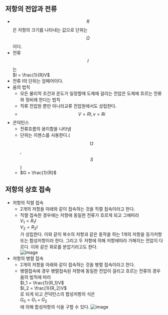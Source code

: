 ## 저항의 전압과 전류
+ $$R$$은 저항의 크기를 나타내는 값으로 단위는 $$Ω$$이다.
+ 전류 $$I$$는
    <br>
  $I = \frac{1}{R}V$
+ 전류 I의 단위는 암페어이다.
+ 옴의 법칙
    +  모든 물리적 조건과 온도가 일정할때 도체에 걸리는 전압은 도체에 흐르는 전류와 정비례 한다는 법칙
    +  직류 전압원 뿐만 아니라교류 전압원에서도 성립한다.
    + $$V = RI, v=Ri$$
+ 콘덕턴스
    +  전류흐름의 용이함을 나타냄
    +  단위는 지멘스를 사용한다.($$℧$$, $$S$$)
    +  $G = \frac{1}{R}$

## 저항의 상호 접속
+ 저항의 직렬 접속
  + 2개의 저항을 아래와 같이 접속하는 것을 직렬 접속이라고 한다.
  + 직렬 접속한 경우에는 저항에 동일한 전류가 흐르게 되고 그에따라 <br>$V_1 = R_1I$<br>$V_2 = R_2I$ <br>가 성립한다. 이와 같이 복수의 저항과 같은 동작을 하는 1개의 저항을 등가저항 또는 합성저항이라 한다. 그리고 두 저항에 의해 저항에따라 가해지는 전압이 다르다. 이와 같은 회로를 분압기라고도 한다.<br>
  ![image](https://github.com/user-attachments/assets/cf0d292d-f5f8-4b69-9cb2-41b8da0a17c5)
+ 저항의 병렬 접속
  + 2개의 저항을 아래와 같이 접속하는 것을 병렬 접속이라고 한다.
  + 병렬접속에 경우 병렬접속된 저항에 동일한 전압이 걸리고 흐르는 전류의 경우 옴의 법칙에 따라 <br>$I_1 = \frac{1}{R_1}V$<br>$I_2 = \frac{1}{R_2}V$<br>로 되게 되고 콘덕턴스의 합성저항의 식은 <br> $G_0 = G_1 + G_2$<br>에 의해 합성저항의 식을 구할 수 있다.
![image](https://github.com/user-attachments/assets/84d0641a-4d96-4a4f-85b2-791950973348)
